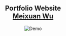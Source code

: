 <h2 align="center">
  Portfolio Website <br/>
  <a href="https://personal-portfolio-esiw.onrender.com" target="_blank">Meixuan Wu</a>
</h2>
<div align="center">
  <img alt="Demo" src="./src/Assets/readne.png" />
</div>

<br/>
